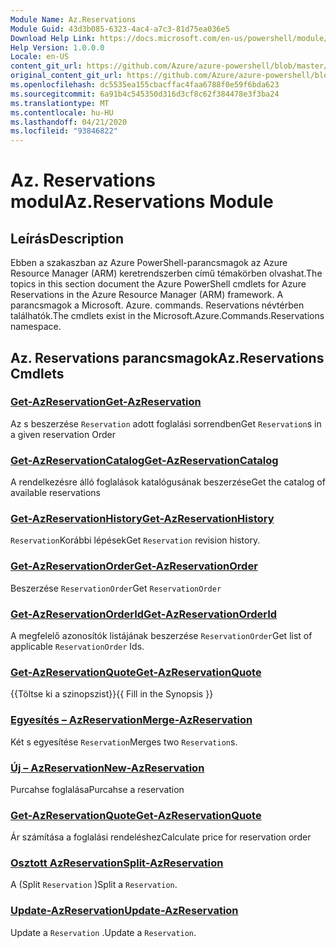 ```yaml
---
Module Name: Az.Reservations
Module Guid: 43d3b085-6323-4ac4-a7c3-81d75ea036e5
Download Help Link: https://docs.microsoft.com/en-us/powershell/module/az.reservations
Help Version: 1.0.0.0
Locale: en-US
content_git_url: https://github.com/Azure/azure-powershell/blob/master/src/Reservations/Reservations/help/Az.Reservations.md
original_content_git_url: https://github.com/Azure/azure-powershell/blob/master/src/Reservations/Reservations/help/Az.Reservations.md
ms.openlocfilehash: dc5535ea155cbacffac4faa6788f0e59f6bda623
ms.sourcegitcommit: 6a91b4c545350d316d3cf8c62f384478e3f3ba24
ms.translationtype: MT
ms.contentlocale: hu-HU
ms.lasthandoff: 04/21/2020
ms.locfileid: "93846822"
---
```

# <span data-ttu-id="32de4-101">Az. Reservations modul</span><span class="sxs-lookup"><span data-stu-id="32de4-101">Az.Reservations Module</span></span>
## <span data-ttu-id="32de4-102">Leírás</span><span class="sxs-lookup"><span data-stu-id="32de4-102">Description</span></span>
<span data-ttu-id="32de4-103">Ebben a szakaszban az Azure PowerShell-parancsmagok az Azure Resource Manager (ARM) keretrendszerben című témakörben olvashat.</span><span class="sxs-lookup"><span data-stu-id="32de4-103">The topics in this section document the Azure PowerShell cmdlets for Azure Reservations in the Azure Resource Manager (ARM) framework.</span></span> <span data-ttu-id="32de4-104">A parancsmagok a Microsoft. Azure. commands. Reservations névtérben találhatók.</span><span class="sxs-lookup"><span data-stu-id="32de4-104">The cmdlets exist in the Microsoft.Azure.Commands.Reservations namespace.</span></span>

## <span data-ttu-id="32de4-105">Az. Reservations parancsmagok</span><span class="sxs-lookup"><span data-stu-id="32de4-105">Az.Reservations Cmdlets</span></span>
### [<span data-ttu-id="32de4-106">Get-AzReservation</span><span class="sxs-lookup"><span data-stu-id="32de4-106">Get-AzReservation</span></span>](Get-AzReservation.md)
<span data-ttu-id="32de4-107">Az s beszerzése `Reservation` adott foglalási sorrendben</span><span class="sxs-lookup"><span data-stu-id="32de4-107">Get `Reservation`s in a given reservation Order</span></span>

### [<span data-ttu-id="32de4-108">Get-AzReservationCatalog</span><span class="sxs-lookup"><span data-stu-id="32de4-108">Get-AzReservationCatalog</span></span>](Get-AzReservationCatalog.md)
<span data-ttu-id="32de4-109">A rendelkezésre álló foglalások katalógusának beszerzése</span><span class="sxs-lookup"><span data-stu-id="32de4-109">Get the catalog of available reservations</span></span>

### [<span data-ttu-id="32de4-110">Get-AzReservationHistory</span><span class="sxs-lookup"><span data-stu-id="32de4-110">Get-AzReservationHistory</span></span>](Get-AzReservationHistory.md)
<span data-ttu-id="32de4-111">`Reservation`Korábbi lépések</span><span class="sxs-lookup"><span data-stu-id="32de4-111">Get `Reservation` revision history.</span></span>

### [<span data-ttu-id="32de4-112">Get-AzReservationOrder</span><span class="sxs-lookup"><span data-stu-id="32de4-112">Get-AzReservationOrder</span></span>](Get-AzReservationOrder.md)
<span data-ttu-id="32de4-113">Beszerzése `ReservationOrder`</span><span class="sxs-lookup"><span data-stu-id="32de4-113">Get `ReservationOrder`</span></span>

### [<span data-ttu-id="32de4-114">Get-AzReservationOrderId</span><span class="sxs-lookup"><span data-stu-id="32de4-114">Get-AzReservationOrderId</span></span>](Get-AzReservationOrderId.md)
<span data-ttu-id="32de4-115">A megfelelő azonosítók listájának beszerzése `ReservationOrder`</span><span class="sxs-lookup"><span data-stu-id="32de4-115">Get list of applicable `ReservationOrder` Ids.</span></span>

### [<span data-ttu-id="32de4-116">Get-AzReservationQuote</span><span class="sxs-lookup"><span data-stu-id="32de4-116">Get-AzReservationQuote</span></span>](Get-AzReservationQuote.md)
<span data-ttu-id="32de4-117">{{Töltse ki a szinopszist}}</span><span class="sxs-lookup"><span data-stu-id="32de4-117">{{ Fill in the Synopsis }}</span></span>

### [<span data-ttu-id="32de4-118">Egyesítés – AzReservation</span><span class="sxs-lookup"><span data-stu-id="32de4-118">Merge-AzReservation</span></span>](Merge-AzReservation.md)
<span data-ttu-id="32de4-119">Két s egyesítése `Reservation`</span><span class="sxs-lookup"><span data-stu-id="32de4-119">Merges two `Reservation`s.</span></span>

### [<span data-ttu-id="32de4-120">Új – AzReservation</span><span class="sxs-lookup"><span data-stu-id="32de4-120">New-AzReservation</span></span>](New-AzReservation.md)
<span data-ttu-id="32de4-121">Purcahse foglalása</span><span class="sxs-lookup"><span data-stu-id="32de4-121">Purcahse a reservation</span></span>

### [<span data-ttu-id="32de4-122">Get-AzReservationQuote</span><span class="sxs-lookup"><span data-stu-id="32de4-122">Get-AzReservationQuote</span></span>](Get-AzReservationQuote.md)
<span data-ttu-id="32de4-123">Ár számítása a foglalási rendeléshez</span><span class="sxs-lookup"><span data-stu-id="32de4-123">Calculate price for reservation order</span></span>

### [<span data-ttu-id="32de4-124">Osztott AzReservation</span><span class="sxs-lookup"><span data-stu-id="32de4-124">Split-AzReservation</span></span>](Split-AzReservation.md)
<span data-ttu-id="32de4-125">A (Split `Reservation` )</span><span class="sxs-lookup"><span data-stu-id="32de4-125">Split a `Reservation`.</span></span>

### [<span data-ttu-id="32de4-126">Update-AzReservation</span><span class="sxs-lookup"><span data-stu-id="32de4-126">Update-AzReservation</span></span>](Update-AzReservation.md)
<span data-ttu-id="32de4-127">Update a `Reservation` .</span><span class="sxs-lookup"><span data-stu-id="32de4-127">Update a `Reservation`.</span></span>

